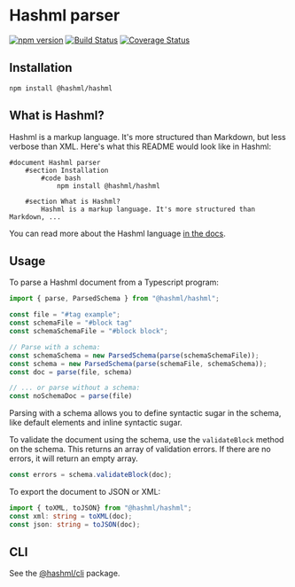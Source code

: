 # Hashml parser
[![npm version](https://badge.fury.io/js/%40hashml%2Fhashml.svg)](https://www.npmjs.com/package/@hashml/hashml)
[![Build Status](https://travis-ci.org/hashml/hashml.svg?branch=master)](https://travis-ci.org/hashml/hashml)
[![Coverage Status](https://coveralls.io/repos/github/hashml/hashml/badge.svg?branch=master)](https://coveralls.io/github/hashml/hashml?branch=master)

## Installation
```
npm install @hashml/hashml
```

## What is Hashml?
Hashml is a markup language. It's more structured than Markdown, but less verbose than XML. Here's what this README would look like in Hashml:

```
#document Hashml parser
	#section Installation
		#code bash
			npm install @hashml/hashml

	#section What is Hashml?
		Hashml is a markup language. It's more structured than Markdown, ...
```

You can read more about the Hashml language [in the docs](docs/README.md).

## Usage
To parse a Hashml document from a Typescript program:

```typescript
import { parse, ParsedSchema } from "@hashml/hashml";

const file = "#tag example";
const schemaFile = "#block tag"
const schemaSchemaFile = "#block block";

// Parse with a schema:
const schemaSchema = new ParsedSchema(parse(schemaSchemaFile));
const schema = new ParsedSchema(parse(schemaFile, schemaSchema));
const doc = parse(file, schema)

// ... or parse without a schema:
const noSchemaDoc = parse(file)
```

Parsing with a schema allows you to define syntactic sugar in the schema, like default elements and inline syntactic sugar.

To validate the document using the schema, use the `validateBlock` method on the schema. This returns an array of validation errors. If there are no errors, it will return an empty array.

```typescript
const errors = schema.validateBlock(doc);
```

To export the document to JSON or XML:

```typescript
import { toXML, toJSON} from "@hashml/hashml";
const xml: string = toXML(doc);
const json: string = toJSON(doc);
```

## CLI
See the [@hashml/cli](https://www.npmjs.com/package/@hashml/cli) package.
